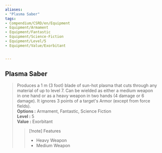 ```yaml
---
aliases:
- "Plasma Saber"
tags:
- Compendium/CSRD/en/Equipment
- Equipment/Armament
- Equipment/Fantastic
- Equipment/Science-Fiction
- Equipment/Level/5
- Equipment/Value/Exorbitant


---
```


  
## Plasma Saber  
  
>Produces a 1 m (3 foot) blade of sun-hot plasma that cuts through any material of up to level 7. Can be wielded as either a medium weapon in one hand or as a heavy weapon in two hands (4 damage or 6 damage). It ignores 3 points of a target's Armor (except from force fields).  
> **Options :** Armament, Fantastic, Science Fiction  
> **Level :** 5  
> **Value :** Exorbitant  
>>[!note] Features  
>> - Heavy Weapon  
>> - Medium Weapon